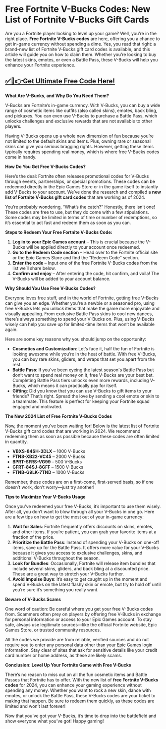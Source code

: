# Free Fortnite V-Bucks Codes: New List of Fortnite V-Bucks Gift Cards

Are you a Fortnite player looking to level up your game? Well, you’re in the right place. **Free Fortnite V-Bucks codes** are here, offering you a chance to get in-game currency without spending a dime. Yes, you read that right: a brand-new list of Fortnite V-Bucks gift card codes is available, and this article will guide you on how to claim them. Whether you’re looking to buy the latest skins, emotes, or even a Battle Pass, these V-Bucks will help you enhance your Fortnite experience.

## [✅🔴👉Get Ultimate Free Code Here!](https://mrlyons.online/giftcards/)

**What Are V-Bucks, and Why Do You Need Them?**

V-Bucks are Fortnite’s in-game currency. With V-Bucks, you can buy a wide range of cosmetic items like outfits (also called skins), emotes, back bling, and pickaxes. You can even use V-Bucks to purchase a Battle Pass, which unlocks challenges and exclusive rewards that are not available to other players. 

Having V-Bucks opens up a whole new dimension of fun because you’re not limited to the default skins and items. Plus, owning rare or seasonal skins can give you serious bragging rights. However, getting these items typically requires spending real money, which is where free V-Bucks codes come in handy.

**How Do You Get Free V-Bucks Codes?**

Here’s the deal: Fortnite often releases promotional codes for V-Bucks through events, partnerships, or special promotions. These codes can be redeemed directly in the Epic Games Store or in the game itself to instantly add V-Bucks to your account. We’ve done the research and compiled a **new list of Fortnite V-Bucks gift card codes** that are working as of 2024.

You’re probably wondering, “What’s the catch?” Honestly, there isn’t one! These codes are free to use, but they do come with a few stipulations. Some codes may be limited in terms of time or number of redemptions, so it’s essential to act fast and redeem them as soon as you can.

**Steps to Redeem Your Free Fortnite V-Bucks Code:**

1. **Log in to your Epic Games account** – This is crucial because the V-Bucks will be applied directly to your account once redeemed.
2. **Go to the Redeem Code section** – Head over to the Fortnite official site or the Epic Games Store and find the “Redeem Code” section.
3. **Enter the code** – Input one of the free Fortnite V-Bucks codes from the list we’ll share below.
4. **Confirm and enjoy** – After entering the code, hit confirm, and voila! The V-Bucks will be added to your account balance.

**Why Should You Use Free V-Bucks Codes?**

Everyone loves free stuff, and in the world of Fortnite, getting free V-Bucks can give you an edge. Whether you’re a newbie or a seasoned pro, using free V-Bucks lets you unlock items that make the game more enjoyable and visually appealing. From exclusive Battle Pass skins to cool new dances, there’s always something to spend your V-Bucks on. Plus, using V-Bucks wisely can help you save up for limited-time items that won’t be available again.

Here are some key reasons why you should jump on the opportunity:

- **Cosmetics and Customization**: Let’s face it, half the fun of Fortnite is looking awesome while you’re in the heat of battle. With free V-Bucks, you can buy rare skins, gliders, and wraps that set you apart from the rest.
- **Battle Pass**: If you’ve been eyeing the latest season's Battle Pass but don’t want to spend real money on it, free V-Bucks are your best bet. Completing Battle Pass tiers unlocks even more rewards, including V-Bucks, which means it can practically pay for itself.
- **Gifting**: Did you know that you can use V-Bucks to gift items to your friends? That’s right. Spread the love by sending a cool emote or skin to a teammate. This feature is perfect for keeping your Fortnite squad engaged and motivated.

**The New 2024 List of Free Fortnite V-Bucks Codes**

Now, the moment you’ve been waiting for! Below is the latest list of Fortnite V-Bucks gift card codes that are working in 2024. We recommend redeeming them as soon as possible because these codes are often limited in quantity.

- **VBXS-84SH-3DLX** – 1000 V-Bucks
- **FTN8-XB22-VC45** – 2000 V-Bucks
- **BPRT-SFRS-VG99** – 500 V-Bucks
- **GFRT-84SJ-8GFF** – 1500 V-Bucks
- **FTNB-G9LK-7TND** – 1000 V-Bucks

Remember, these codes are on a first-come, first-served basis, so if one doesn’t work, don’t worry—just try another!

**Tips to Maximize Your V-Bucks Usage**

Once you’ve redeemed your free V-Bucks, it’s important to use them wisely. After all, you don’t want to blow through all your V-Bucks in one go. Here are a few tips on how to get the most out of your in-game currency:

1. **Wait for Sales**: Fortnite frequently offers discounts on skins, emotes, and other items. If you’re patient, you can grab your favorite items at a fraction of the price.
2. **Prioritize the Battle Pass**: Instead of spending your V-Bucks on one-off items, save up for the Battle Pass. It offers more value for your V-Bucks because it gives you access to exclusive challenges, skins, and additional V-Bucks throughout the season.
3. **Look for Bundles**: Occasionally, Fortnite will release item bundles that include several skins, gliders, and back bling at a discounted price. These are a great way to stretch your V-Bucks further.
4. **Avoid Impulse Buys**: It’s easy to get caught up in the moment and spend V-Bucks on the latest flashy skin or emote, but try to hold off until you’re sure it’s something you really want.

**Beware of V-Bucks Scams**

One word of caution: Be careful where you get your free V-Bucks codes from. Scammers often prey on players by offering free V-Bucks in exchange for personal information or access to your Epic Games account. To stay safe, always use legitimate sources—like the official Fortnite website, Epic Games Store, or trusted community resources.

All the codes we provide are from reliable, verified sources and do not require you to enter any personal data other than your Epic Games login information. Stay clear of sites that ask for sensitive details like your credit card number or home address, as these are likely scams.

**Conclusion: Level Up Your Fortnite Game with Free V-Bucks**

There’s no reason to miss out on all the fun cosmetic items and Battle Passes that Fortnite has to offer. With the new list of **free Fortnite V-Bucks codes** for 2024, you can enhance your gaming experience without spending any money. Whether you want to rock a new skin, dance with emotes, or unlock the Battle Pass, these V-Bucks codes are your ticket to making that happen. Be sure to redeem them quickly, as these codes are limited and won’t last forever!

Now that you’ve got your V-Bucks, it’s time to drop into the battlefield and show everyone what you’ve got! Happy gaming!
